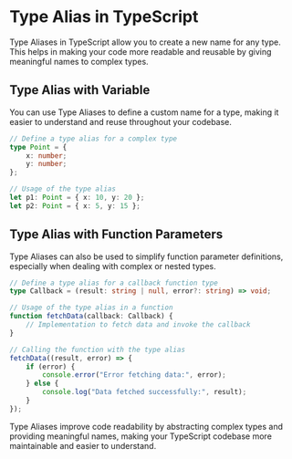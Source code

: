# Type Alias in TypeScript

Type Aliases in TypeScript allow you to create a new name for any type. This helps in making your code more readable and reusable by giving meaningful names to complex types.

## Type Alias with Variable

You can use Type Aliases to define a custom name for a type, making it easier to understand and reuse throughout your codebase.

```typescript
// Define a type alias for a complex type
type Point = {
    x: number;
    y: number;
};

// Usage of the type alias
let p1: Point = { x: 10, y: 20 };
let p2: Point = { x: 5, y: 15 };
```

## Type Alias with Function Parameters

Type Aliases can also be used to simplify function parameter definitions, especially when dealing with complex or nested types.

```typescript
// Define a type alias for a callback function type
type Callback = (result: string | null, error?: string) => void;

// Usage of the type alias in a function
function fetchData(callback: Callback) {
    // Implementation to fetch data and invoke the callback
}

// Calling the function with the type alias
fetchData((result, error) => {
    if (error) {
        console.error("Error fetching data:", error);
    } else {
        console.log("Data fetched successfully:", result);
    }
});
```

Type Aliases improve code readability by abstracting complex types and providing meaningful names, making your TypeScript codebase more maintainable and easier to understand.
